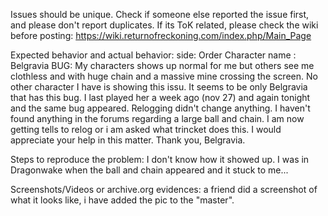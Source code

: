 Issues should be unique. Check if someone else reported 
the issue first, and please don't report duplicates.
If its ToK related, please check the wiki before posting: 
https://wiki.returnofreckoning.com/index.php/Main_Page

Expected behavior and actual behavior:
side: Order
Character name : Belgravia
BUG: My characters shows up normal for me but others see me clothless and with huge chain and a massive mine crossing the screen.
No other character I have is showing this issu. It seems to be only Belgravia that has this bug. I last played her a week ago (nov 27) and again tonight and the same bug appeared. Relogging didn't change anything. I haven't found anything in the forums regarding a large ball and chain. I am now getting tells to relog or i am asked what trincket does this. I would appreciate your help in this matter. Thank you, Belgravia.

Steps to reproduce the problem:
I don't know how it showed up. I was in Dragonwake when the ball and chain appeared and it stuck to me...

Screenshots/Videos or archive.org evidences:
a friend did a screenshot of what it looks like, i have added the pic to the "master". 

